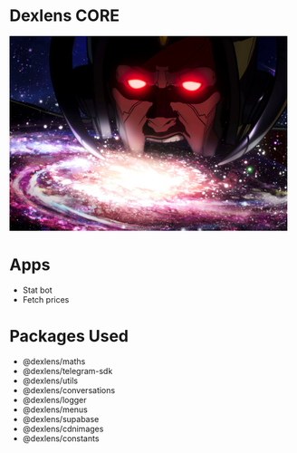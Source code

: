 # Dexlens CORE

![alt text](galactus.png "Dexlens Core")

# Apps 
- Stat bot
- Fetch prices

# Packages Used
- @dexlens/maths
- @dexlens/telegram-sdk
- @dexlens/utils
- @dexlens/conversations
- @dexlens/logger
- @dexlens/menus
- @dexlens/supabase
- @dexlens/cdnimages
- @dexlens/constants



